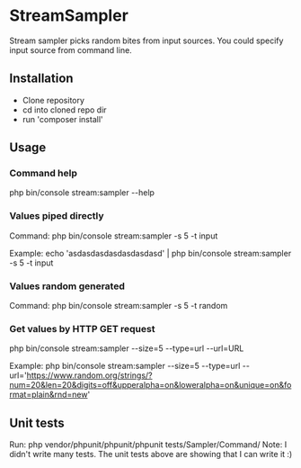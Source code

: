 # StreamSampler
Stream sampler picks random bites from input sources.
You could specify input source from command line.
## Installation
- Clone repository
- cd into cloned repo dir
- run 'composer install'
## Usage
### Command help 
php bin/console stream:sampler --help
### Values piped directly
Command: php bin/console stream:sampler -s 5 -t input

Example: echo 'asdasdasdasdasdasdasd' | php bin/console stream:sampler -s 5 -t input

### Values random generated
Command: php bin/console stream:sampler -s 5 -t random

### Get values by HTTP GET request
php bin/console stream:sampler --size=5 --type=url --url=URL

Example: php bin/console stream:sampler --size=5 --type=url --url='https://www.random.org/strings/?num=20&len=20&digits=off&upperalpha=on&loweralpha=on&unique=on&format=plain&rnd=new'


## Unit tests
Run: php vendor/phpunit/phpunit/phpunit tests/Sampler/Command/
Note: I didn't write many tests. The unit tests above are showing that I can write it :) 